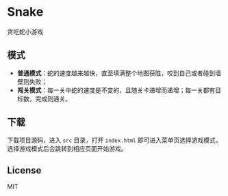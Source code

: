 # Snake

贪吃蛇小游戏

## 模式

- **普通模式**：蛇的速度越来越快，直至填满整个地图获胜，咬到自己或者碰到墙壁则失败；
- **闯关模式**：每一关中蛇的速度是不变的，且随关卡递增而递增；每一关都有目标数，完成则通关。

## 下载

下载项目源码，进入 `src` 目录，打开 `index.html` 即可进入菜单页选择游戏模式，选择游戏模式后会跳转到相应页面开始游戏。

## License

MIT